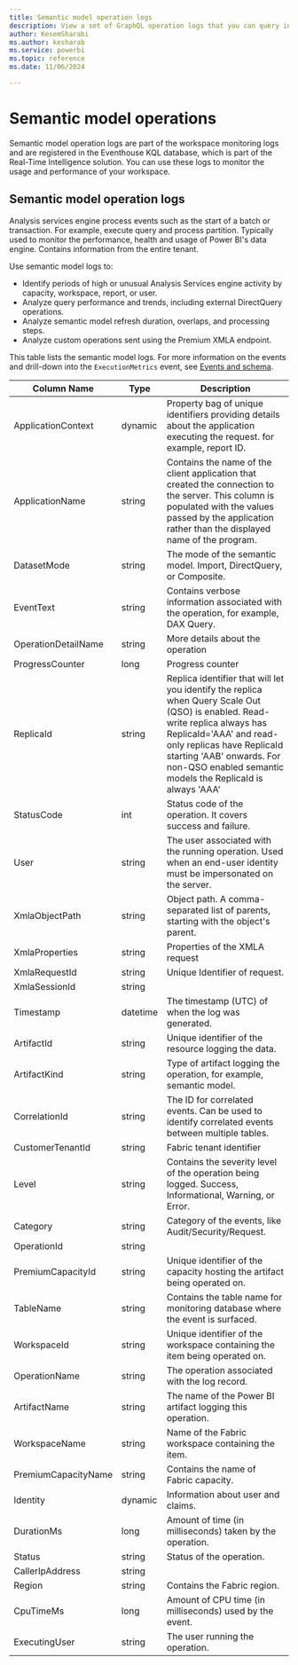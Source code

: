 ```yaml
---
title: Semantic model operation logs
description: View a set of GraphQL operation logs that you can query in your Fabric workspace monitoring database.
author: KesemSharabi
ms.author: kesharab
ms.service: powerbi
ms.topic: reference
ms.date: 11/06/2024

---
```


# Semantic model operations

Semantic model operation logs are part of the workspace monitoring logs and are registered in the Eventhouse KQL database, which is part of the Real-Time Intelligence solution. You can use these logs to monitor the usage and performance of your workspace.

## Semantic model operation logs

Analysis services engine process events such as the start of a batch or transaction. For example, execute query and process partition. Typically used to monitor the performance, health and usage of Power BI's data engine. Contains information from the entire tenant.

Use semantic model logs to:

* Identify periods of high or unusual Analysis Services engine activity by capacity, workspace, report, or user.
* Analyze query performance and trends, including external DirectQuery operations.
* Analyze semantic model refresh duration, overlaps, and processing steps.
* Analyze custom operations sent using the Premium XMLA endpoint.

This table lists the semantic model logs. For more information on the events and drill-down into the `ExecutionMetrics` event, see [Events and schema](/power-bi/transform-model/log-analytics/desktop-log-analytics-configure#events-and-schema).

| Column Name | Type | Description |
|--|--|--|
| ApplicationContext | dynamic | Property bag of unique identifiers providing details about the application executing the request. for example, report ID. |
| ApplicationName | string | Contains the name of the client application that created the connection to the server. This column is populated with the values passed by the application rather than the displayed name of the program. |
| DatasetMode | string | The mode of the semantic model. Import, DirectQuery, or Composite. |
| EventText | string | Contains verbose information associated with the operation, for example, DAX Query. |
| OperationDetailName | string | More details about the operation |
| ProgressCounter | long | Progress counter |
| ReplicaId | string | Replica identifier that will let you identify the replica when Query Scale Out (QSO) is enabled. Read-write replica always has ReplicaId='AAA' and read-only replicas have ReplicaId starting 'AAB' onwards. For non-QSO enabled semantic models the ReplicaId is always 'AAA' |
| StatusCode | int | Status code of the operation. It covers success and failure. |
| User | string | The user associated with the running operation. Used when an end-user identity must be impersonated on the server. |
| XmlaObjectPath | string | Object path. A comma-separated list of parents, starting with the object's parent. |
| XmlaProperties | string | Properties of the XMLA request |
| XmlaRequestId | string | Unique Identifier of request. |
| XmlaSessionId | string |  |
| Timestamp | datetime | The timestamp (UTC) of when the log was generated. |
| ArtifactId | string | Unique identifier of the resource logging the data. |
| ArtifactKind | string | Type of artifact logging the operation, for example, semantic model. |
| CorrelationId | string | The ID for correlated events. Can be used to identify correlated events between multiple tables. |
| CustomerTenantId | string | Fabric tenant identifier |
| Level | string | Contains the severity level of the operation being logged. Success, Informational, Warning, or Error. |
| Category | string | Category of the events, like Audit/Security/Request. |
| OperationId | string |  |
| PremiumCapacityId | string | Unique identifier of the capacity hosting the artifact being operated on. |
| TableName | string | Contains the table name for monitoring database where the event is surfaced. |
| WorkspaceId | string | Unique identifier of the workspace containing the item being operated on. |
| OperationName | string | The operation associated with the log record. |
| ArtifactName | string | The name of the Power BI artifact logging this operation. |
| WorkspaceName | string | Name of the Fabric workspace containing the item. |
| PremiumCapacityName | string | Contains the name of Fabric capacity. |
| Identity | dynamic | Information about user and claims. |
| DurationMs | long | Amount of time (in milliseconds) taken by the operation. |
| Status | string | Status of the operation. |
| CallerIpAddress | string |  |
| Region | string | Contains the Fabric region. |
| CpuTimeMs | long | Amount of CPU time (in milliseconds) used by the event. |
| ExecutingUser | string | The user running the operation. |